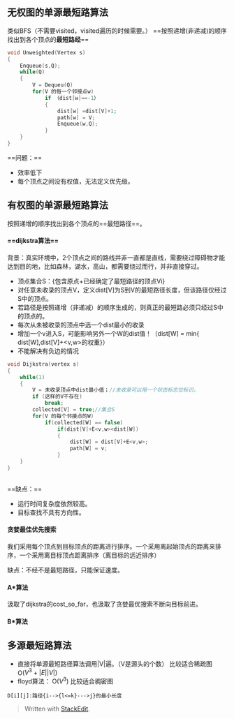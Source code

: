 ## 无权图的单源最短路算法
类似BFS（不需要visited，visited遍历的时候需要。）
==按照递增(非递减)的顺序找出到各个顶点的**最短路经**==
```c
void Unweighted(Vertex s)
{
	Enqueue(s,Q);
	while(Q)
	{
		V = Dequeu(Q)
		for(V 的每一个邻接点w)
			if （dist[w]==-1）
			{
				dist[w] =dist[V]+1;
				path[w] = V;
				Enqueue(w,Q);
			}	
	}
}
```
==问题：==
- 效率低下
- 每个顶点之间没有权值，无法定义优先级。
## 有权图的单源最短路算法
按照递增的顺序找出到各个顶点的==最短路径==。
#### ==dijkstra算法==
背景：真实环境中，2个顶点之间的路线并非一直都是直线，需要绕过障碍物才能达到目的地，比如森林，湖水，高山，都需要绕过而行，并非直接穿过。
- 顶点集合S：{包含原点+已经确定了最短路径的顶点Vi}
- 对任意未收录的顶点V，定义dist[V]为S到V的最短路径长度，但该路径仅经过S中的顶点。
- 若路径是按照递增（非递减）的顺序生成的，则真正的最短路必须只经过S中的顶点的。
- 每次从未被收录的顶点中选一个dist最小的收录
- 增加一个v进入S，可能影响另外一个W的dist值！（dist[W] = min{ dist[W],dist[V]+<v,w>的权重}）
 - 不能解决有负边的情况
```c
void Dijkstra(vertex s)
{
	while(1)
	{
		V = 未收录顶点中dist最小值；//未收录可以用一个状态标志位标识。
		if (这样的V不存在)
			break;
		collected[V] = true;//集合S
		for(V 的每个邻接点的W)
			if(collected[W] == false)
				if(dist[V]+E<v,w><dist[W])
				{	
					dist[W] = dist[V]+E<v,w>;
					path[W] = v;
				}
	}
}
		
```
==缺点：==
- 运行时间复杂度依然较高。
- 目标查找不具有方向性。
#### 贪婪最佳优先搜索
我们采用每个顶点到目标顶点的距离进行排序。一个采用离起始顶点的距离来排序，一个采用离目标顶点距离排序（离目标的远近排序）

缺点：不经不是最短路径，只能保证速度。
#### A*算法
汲取了dijkstra的cost_so_far，也汲取了贪婪最优搜索不断向目标前进。
#### B*算法
## 多源最短路算法
- 直接将单源最短路径算法调用|V|遍。（V是源头的个数）
比较适合稀疏图
O($V^3+|E||V|$)
- floyd算法：
O($V^3$)
比较适合稠密图

```
D[i][j]:路径{i-->{l<=k}--->j}的最小长度
```
> Written with [StackEdit](https://stackedit.io/).
<!--stackedit_data:
eyJoaXN0b3J5IjpbOTkyNzkwODg3XX0=
-->